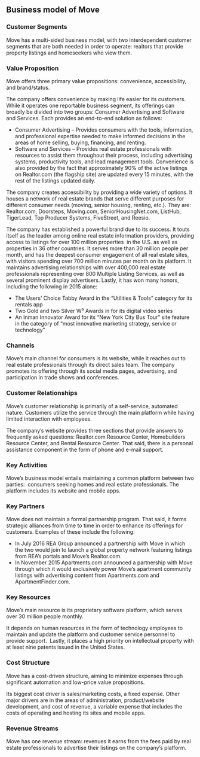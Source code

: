 Business model of Move
----------------------

 ### Customer Segments

 Move has a multi-sided business model, with two interdependent customer segments that are both needed in order to operate: realtors that provide property listings and homeseekers who view them.

 ### Value Proposition

 Move offers three primary value propositions: convenience, accessibility, and brand/status.

 The company offers convenience by making life easier for its customers. While it operates one reportable business segment, its offerings can broadly be divided into two groups: Consumer Advertising and Software and Services. Each provides an end-to-end solution as follows:

  * Consumer Advertising – Provides consumers with the tools, information, and professional expertise needed to make informed decisions in the areas of home selling, buying, financing, and renting.
 * Software and Services – Provides real estate professionals with resources to assist them throughout their process, including advertising systems, productivity tools, and lead management tools.
  Convenience is also provided by the fact that approximately 90% of the active listings on Realtor.com (the flagship site) are updated every 15 minutes, with the rest of the listings updated daily.

 The company creates accessibility by providing a wide variety of options. It houses a network of real estate brands that serve different purposes for different consumer needs (moving, senior housing, renting, etc.). They are: Realtor.com, Doorsteps, Moving.com, SeniorHousingNet.com, ListHub, TigerLead, Top Producer Systems, FiveStreet, and Reesio.

 The company has established a powerful brand due to its success. It touts itself as the leader among online real estate information providers, providing access to listings for over 100 million properties  in the U.S. as well as properties in 36 other countries. It serves more than 30 million people per month, and has the deepest consumer engagement of all real estate sites, with visitors spending over 700 million minutes per month on its platform. It maintains advertising relationships with over 400,000 real estate professionals representing over 800 Multiple Listing Services, as well as several prominent display advertisers. Lastly, it has won many honors, including the following in 2015 alone:

  * The Users’ Choice Tabby Award in the “Utilities & Tools” category for its rentals app
 * Two Gold and two Silver W³ Awards in for its digital video series
 * An Inman Innovator Award for its “New York City Bus Tour” site feature in the category of “most innovative marketing strategy, service or technology”
  ### Channels

 Move’s main channel for consumers is its website, while it reaches out to real estate professionals through its direct sales team. The company promotes its offering through its social media pages, advertising, and participation in trade shows and conferences.

 ### Customer Relationships

 Move’s customer relationship is primarily of a self-service, automated nature. Customers utilize the service through the main platform while having limited interaction with employees.

 The company’s website provides three sections that provide answers to frequently asked questions: Realtor.com Resource Center, Homebuilders Resource Center, and Rental Resource Center. That said, there is a personal assistance component in the form of phone and e-mail support.

 ### Key Activities

 Move’s business model entails maintaining a common platform between two parties:  consumers seeking homes and real estate professionals. The platform includes its website and mobile apps.

 ### Key Partners

 Move does not maintain a formal partnership program. That said, it forms strategic alliances from time to time in order to enhance its offerings for customers. Examples of these include the following:

  * In July 2016 REA Group announced a partnership with Move in which the two would join to launch a global property network featuring listings from REA’s portals and Move’s Realtor.com.
 * In November 2015 Apartments.com announced a partnership with Move through which it would exclusively power Move’s apartment community listings with advertising content from Apartments.com and ApartmentFinder.com.
  ### Key Resources

 Move’s main resource is its proprietary software platform, which serves over 30 million people monthly.

 It depends on human resources in the form of technology employees to maintain and update the platform and customer service personnel to provide support.  Lastly, it places a high priority on intellectual property with at least nine patents issued in the United States.

 ### Cost Structure

 Move has a cost-driven structure, aiming to minimize expenses through significant automation and low-price value propositions.

 Its biggest cost driver is sales/marketing costs, a fixed expense. Other major drivers are in the areas of administration, product/website development, and cost of revenue, a variable expense that includes the costs of operating and hosting its sites and mobile apps.

 ### Revenue Streams

 Move has one revenue stream: revenues it earns from the fees paid by real estate professionals to advertise their listings on the company’s platform.
